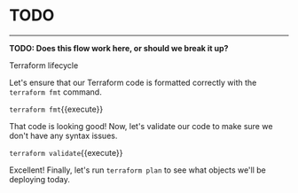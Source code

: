 # TODO

---

**TODO: Does this flow work here, or should we break it up?**

Terraform lifecycle

Let's ensure that our Terraform code is formatted correctly with the `terraform fmt` command.

`terraform fmt`{{execute}}

That code is looking good! Now, let's validate our code to make sure we don't have any syntax issues.

`terraform validate`{{execute}}

Excellent! Finally, let's run `terraform plan` to see what objects we'll be deploying today.

